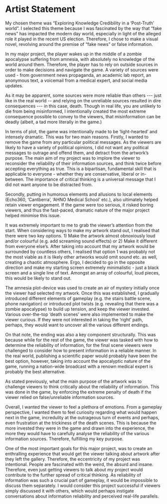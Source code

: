 # Artist Statement


My chosen theme was “Exploring Knowledge Credibility in a ‘Post-Truth’ world”. I selected this theme because I was fascinated by the way that “fake news” has impacted the modern day world, especially in light of the alleged role it played in the recent US election. Therefore, I chose to make a visual novel, revolving around the premise of “fake news” or false information.

In my major project, the player wakes up in the middle of a zombie apocalypse suffering from amnesia, with absolutely no knowledge of the world around them. Therefore, the player has to rely on outside sources in order to make decisions and navigate the game. A variety of sources were used - from government news propaganda, an academic lab report, an anonymous text, a voicemail from a medical expert, and social media updates.

As it may be apparent, some sources were more reliable than others --- just like in the real world -- and relying on the unreliable sources resulted in dire consequences --- in this case, death.
Though in real life, you are unlikely to die from being misinformed, I intentionally created the most extreme consequence possible to convey to the viewers, that misinformation can be deadly (albeit, a tad more literally in the game.)

In terms of plot, the game was intentionally made to be ‘light-hearted’ and intensely dramatic. This was for two main reasons. Firstly, I wanted to remove the game from any particular political messages. As the viewers are likely to have a variety of political opinions, I did not want any political messages to outrage and offend them, and detract from the artwork’s purpose. The main aim of my project was to implore the viewer to reconsider the reliability of their information sources, and think twice before accepting everything as true. This is a bipartisan, fundamental skill that is applicable to everyone - whether they are conservative, liberal or in-between. The importance of critical thinking is a universal message that I did not want anyone to be distracted from.

Secondly, putting in humorous elements and allusions to local elements (Echo360, ‘Cantberra’, ‘AHNO Medical School’ etc.), also ultimately helped retain viewer engagement. If the game were too serious, it risked boring viewers, and thus the fast-paced, dramatic nature of the major project helped minimise this issue.

It was extremely important to me to grab the viewer’s attention from the start. When considering ways to make my artwork stand out, I realised that there were two key options. 1) Make the artwork almost obnoxiously loud and/or colourful (e.g. add screaming sound effects) or 2) Make it different from everyone else’s. After taking into account that my artwork would be surrounded by countless others, I realised that option 1 was probably not the most viable as it is likely other artworks would omit sound etc. as well, creating a chaotic atmosphere. Ergo, I decided to go in the opposite direction and make my starting screen extremely minimalistic - just a black screen and a single line of text. Amongst an array of colourful, loud pieces, this would be likely to stand out.

The amnesia plot-device was used to create an air of mystery initially once the viewer had selected my artwork. Once this was established, I gradually introduced different elements of gameplay (e.g. the stairs battle scene, phone navigation) or introduced plot twists (e.g. revealing that there was a zombie apocalypse) to build up tension, and keep the viewer invested. Various over-the-top ‘death scenes’ were also implemented to make the viewer curious. If they were not interested in taking the ‘right’ path, perhaps, they would want to uncover all the various different endings.

On that note, the ending was also a key component structurally. This was because while for the rest of the game, the viewer was tasked with how to determine the reliability of information, for the final scene viewers were challenged to consider how to present information in a reliable manner. In the real world, publishing a scientific paper would probably have been the best option, however, taking into account the apocalyptic nature of the game, running a nation-wide broadcast with a renown medical expert is probably the best alternative.

As stated previously, what the main purpose of the artwork was to challenge viewers to think critically about the reliability of information. This was done in the game, by enforcing the extreme penalty of death if the viewer relied on false/unreliable information sources.

Overall, I wanted the viewer to feel a plethora of emotions. From a gameplay perspective, I wanted them to feel curiosity regarding what would happen next in the game, incredulity at the outrageous turn of events and perhaps, even frustration at the trickiness of the death scenes. This is because the more invested they were in the game and drawn into the experience, the more they would have to carefully analyse the reliability of the various information sources. Therefore, fulfilling my key purpose.

One of the most important goals for this major project, was to create an enthralling experience that would get the viewer talking about artwork after they left the gallery. Therefore, the eccentricity of my project was intentional. People are fascinated with the weird, the absurd and insane. Therefore, even just getting viewers to talk about my project would contribute to the further spread of critical thinking. As reliability of information was such a crucial part of gameplay, it would be impossible to discuss them separately. I would consider this project successful if viewers simply discussed it with others, which would perhaps instigate conversations about information reliability and perceived real-life parallels.
